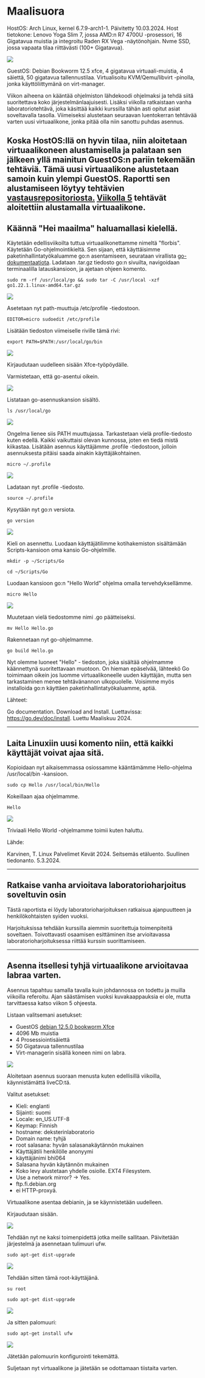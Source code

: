 # Maalisuora

HostOS: Arch Linux, kernel 6.7.9-arch1-1. Päivitetty 10.03.2024.
Host tietokone: Lenovo Yoga Slim 7, jossa AMD:n R7 4700U -prosessori, 16 Gigatavua muistia ja integroitu Raden RX Vega -näytönohjain. Nvme SSD, jossa vapaata tilaa riittävästi (100+ Gigatavua).

![](/7_Viikko/kuvat/1.png)

GuestOS: Debian Bookworm 12.5 xfce, 4 gigatavua virtuaali-muistia, 4 säiettä, 50 gigatavua tallennustilaa. Virtualisoitu KVM/Qemu/libvirt -pinolla, jonka käyttöliittymänä on virt-manager.

Viikon aiheena on kääntää ohjelmiston lähdekoodi ohjelmaksi ja tehdä siitä suoritettava koko järjestelmänlaajuisesti. Lisäksi viikolla ratkaistaan vanha laboratoriotehtävä, joka käsittää kaikki kurssilla tähän asti opitut asiat soveltavalla tasolla. Viimeiseksi alustetaan seuraavan luentokerran tehtävää varten uusi virtuaalikone, jonka pitää olla niin sanottu puhdas asennus.

Koska HostOS:llä on hyvin tilaa, niin aloitetaan virtuaalikoneen alustamisella ja palataan sen jälkeen yllä mainitun GuestOS:n pariin tekemään tehtäviä. Tämä uusi virtuaalikone alustetaan samoin kuin ylempi GuestOS. Raportti sen alustamiseen löytyy tehtävien [vastausrepositoriosta.](https://github.com/bhi064/LinuxPalvelimetK2024) [Viikolla 5](https://github.com/bhi064/LinuxPalvelimetK2024/blob/main/5_Viikko/viikon-5-palautus.md) tehtävät aloitettiin alustamalla virtuaalikone.
---------------

## Käännä "Hei maailma" haluamallasi kielellä.

Käytetään edellisviikoilta tuttua virtuaalikonettamme nimeltä "florbis". Käytetään Go-ohjelmointikieltä. Sen sijaan, että käyttäisimme paketinhallintatyökaluamme go:n asentamiseen, seurataan virallista [go-dokumentaatiota](https://go.dev/doc/install). Ladataan .tar.gz tiedosto go:n sivuilta, navigoidaan terminaalilla latauskansioon, ja ajetaan ohjeen komento.

	sudo rm -rf /usr/local/go && sudo tar -C /usr/local -xzf go1.22.1.linux-amd64.tar.gz

![](/7_Viikko/kuvat/7.png)

Asetetaan nyt path-muuttuja /etc/profile -tiedostoon.

	EDITOR=micro sudoedit /etc/profile

Lisätään tiedoston viimeiselle riville tämä rivi:

    export PATH=$PATH:/usr/local/go/bin

![](/7_Viikko/kuvat/8.png)
	
Kirjaudutaan uudelleen sisään Xfce-työpöydälle.

Varmistetaan, että go-asentui oikein.

![](/7_Viikko/kuvat/9.png)

Listataan go-asennuskansion sisältö.

	ls /usr/local/go
	
![](/7_Viikko/kuvat/10.png)

Ongelma lienee siis PATH muuttujassa. Tarkastetaan vielä profile-tiedosto kuten edellä. Kaikki vaikuttaisi olevan kunnossa, joten en tiedä mistä kiikastaa. Lisätään asennus käyttäjämme .profile -tiedostoon, jolloin asennuksesta pitäisi saada ainakin käyttäjäkohtainen.

    micro ~/.profile

![](/7_Viikko/kuvat/11.png)

Ladataan nyt .profile -tiedosto.

    source ~/.profile

Kysytään nyt go:n versiota.

    go version	

![](/7_Viikko/kuvat/12.png)

Kieli on asennettu. Luodaan käyttäjätilimme kotihakemiston sisältämään Scripts-kansioon oma kansio Go-ohjelmille.

    mkdir -p ~/Scripts/Go

	cd ~/Scripts/Go
	
Luodaan kansioon go:n "Hello World" ohjelma omalla tervehdyksellämme.

    micro Hello

![](/7_Viikko/kuvat/13.png)

Muutetaan vielä tiedostomme nimi .go päätteiseksi.

    mv Hello Hello.go

Rakennetaan nyt go-ohjelmamme.

    go build Hello.go
	
Nyt olemme luoneet "Hello" - tiedoston, joka sisältää ohjelmamme käännettynä suoritettavaan muotoon. On hieman epäselvää, lähteekö Go toimimaan oikein jos luomme virtuaalikoneelle uuden käyttäjän, mutta sen tarkastaminen menee tehtävänannon ulkopuolelle. Voisimme myös installoida go:n käyttäen paketinhallintatyökaluamme, aptiä.

Lähteet: 

Go documentation. Download and Install. Luettavissa: https://go.dev/doc/install. Luettu Maaliskuu 2024.

-----------------------------------------------------------------------------

## Laita Linuxiin uusi komento niin, että kaikki käyttäjät voivat ajaa sitä.

Kopioidaan nyt aikaisemmassa osiossamme kääntämämme Hello-ohjelma /usr/local/bin -kansioon.

    sudo cp Hello /usr/local/bin/Hello

Kokeillaan ajaa ohjelmamme.

    Hello

![](/7_Viikko/kuvat/14.png)

Triviaali Hello World -ohjelmamme toimii kuten haluttu.

Lähde:

Karvinen, T. Linux Palvelimet Kevät 2024. Seitsemäs etäluento. Suullinen tiedonanto. 5.3.2024.

-------------------------------------------------------------------------------

## Ratkaise vanha arvioitava laboratorioharjoitus soveltuvin osin

Tästä raportista ei löydy laboratorioharjoituksen ratkaisua ajanpuutteen ja henkilökohtaisten syiden vuoksi.

Harjoituksissa tehdään kurssilla aiemmin suoritettuja toimenpiteitä soveltaen. Toivottavasti osaamisen esittäminen itse arvioitavassa laboratorioharjoituksessa riittää kurssin suorittamiseen.

---------------------------------------------------------------------------------

## Asenna itsellesi tyhjä virtuaalikone arvioitavaa labraa varten.

Asennus tapahtuu samalla tavalla kuin johdannossa on todettu ja muilla viikoilla referoitu. Ajan säästämisen vuoksi kuvakaappauksia ei ole, mutta tarvittaessa katso viikon 5 ohjeesta.

Listaan valitsemani asetukset:

* GuestOS [debian 12.5.0 bookworm Xfce](https://cdimage.debian.org/debian-cd/current-live/amd64/iso-hybrid/debian-live-12.5.0-amd64-xfce.iso)
* 4096 Mb muistia
* 4 Prosessiointisäiettä
* 50 Gigatavua tallennustilaa
* Virt-managerin sisällä koneen nimi on labra.

![](/7_Viikko/kuvat/2.png)

Aloitetaan asennus suoraan menusta kuten edellisillä viikoilla, käynnistämättä liveCD:tä.

Valitut asetukset:

* Kieli: englanti
* Sijainti: suomi
* Locale: en_US.UTF-8
* Keymap: Finnish
* hostname: deksterinlaboratorio
* Domain name: tyhjä
* root salasana: hyvän salasanakäytännön mukainen
* Käyttäjätili henkilölle anonyymi
* käyttäjänimi bhi064
* Salasana hyvän käytännön mukainen
* Koko levy alustetaan yhdelle osiolle. EXT4 Filesystem.
* Use a network mirror? -> Yes.
* ftp.fi.debian.org
* ei HTTP-proxyä.

Virtuaalikone asentaa debianin, ja se käynnistetään uudelleen.

Kirjaudutaan sisään.

![](/7_Viikko/kuvat/3.png)

Tehdään nyt ne kaksi toimenpidettä jotka meille sallitaan. Päivitetään järjestelmä ja asennetaan tulimuuri ufw.

    sudo apt-get dist-upgrade
	
![](/7_Viikko/kuvat/4.png)

Tehdään sitten tämä root-käyttäjänä.

    su root
	
	sudo apt-get dist-upgrade
	
![](/7_Viikko/kuvat/5.png)

Ja sitten palomuuri:

    sudo apt-get install ufw

![](/7_Viikko/kuvat/6.png)

Jätetään palomuurin konfigurointi tekemättä.

Suljetaan nyt virtuaalikone ja jätetään se odottamaan tiistaita varten.